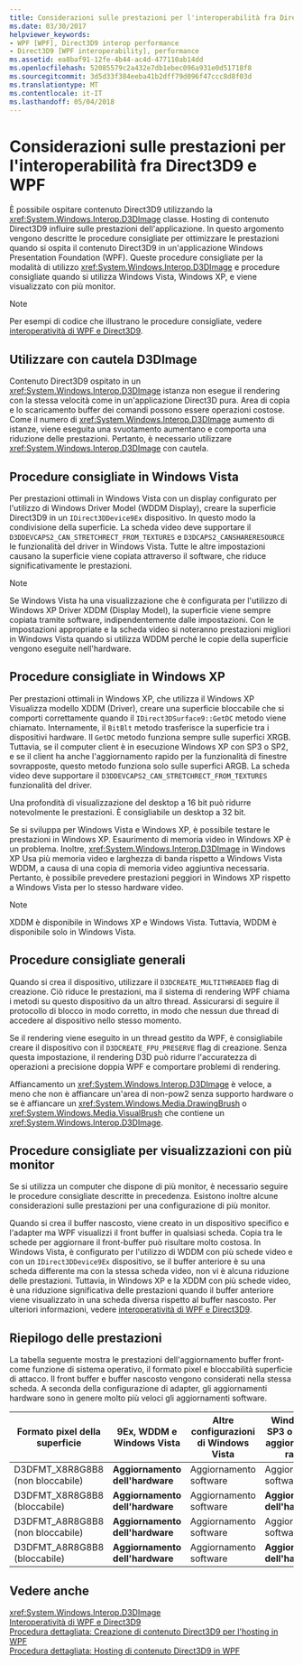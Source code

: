 ```yaml
---
title: Considerazioni sulle prestazioni per l'interoperabilità fra Direct3D9 e WPF
ms.date: 03/30/2017
helpviewer_keywords:
- WPF [WPF], Direct3D9 interop performance
- Direct3D9 [WPF interoperability], performance
ms.assetid: ea8baf91-12fe-4b44-ac4d-477110ab14dd
ms.openlocfilehash: 52085579c2a432e7db1ebec096a931e0d51718f8
ms.sourcegitcommit: 3d5d33f384eeba41b2dff79d096f47ccc8d8f03d
ms.translationtype: MT
ms.contentlocale: it-IT
ms.lasthandoff: 05/04/2018
---
```

# <a name="performance-considerations-for-direct3d9-and-wpf-interoperability"></a>Considerazioni sulle prestazioni per l'interoperabilità fra Direct3D9 e WPF
È possibile ospitare contenuto Direct3D9 utilizzando la <xref:System.Windows.Interop.D3DImage> classe. Hosting di contenuto Direct3D9 influire sulle prestazioni dell'applicazione. In questo argomento vengono descritte le procedure consigliate per ottimizzare le prestazioni quando si ospita il contenuto Direct3D9 in un'applicazione Windows Presentation Foundation (WPF). Queste procedure consigliate per la modalità di utilizzo <xref:System.Windows.Interop.D3DImage> e procedure consigliate quando si utilizza Windows Vista, Windows XP, e viene visualizzato con più monitor.  
  
> [!NOTE]
>  Per esempi di codice che illustrano le procedure consigliate, vedere [interoperatività di WPF e Direct3D9](../../../../docs/framework/wpf/advanced/wpf-and-direct3d9-interoperation.md).  
  
## <a name="use-d3dimage-sparingly"></a>Utilizzare con cautela D3DImage  
 Contenuto Direct3D9 ospitato in un <xref:System.Windows.Interop.D3DImage> istanza non esegue il rendering con la stessa velocità come in un'applicazione Direct3D pura. Area di copia e lo scaricamento buffer dei comandi possono essere operazioni costose. Come il numero di <xref:System.Windows.Interop.D3DImage> aumento di istanze, viene eseguita una svuotamento aumentano e comporta una riduzione delle prestazioni. Pertanto, è necessario utilizzare <xref:System.Windows.Interop.D3DImage> con cautela.  
  
## <a name="best-practices-on-windows-vista"></a>Procedure consigliate in Windows Vista  
 Per prestazioni ottimali in Windows Vista con un display configurato per l'utilizzo di Windows Driver Model (WDDM Display), creare la superficie Direct3D9 in un `IDirect3DDevice9Ex` dispositivo. In questo modo la condivisione della superficie. La scheda video deve supportare il `D3DDEVCAPS2_CAN_STRETCHRECT_FROM_TEXTURES` e `D3DCAPS2_CANSHARERESOURCE` le funzionalità del driver in Windows Vista. Tutte le altre impostazioni causano la superficie viene copiata attraverso il software, che riduce significativamente le prestazioni.  
  
> [!NOTE]
>  Se Windows Vista ha una visualizzazione che è configurata per l'utilizzo di Windows XP Driver XDDM (Display Model), la superficie viene sempre copiata tramite software, indipendentemente dalle impostazioni. Con le impostazioni appropriate e la scheda video si noteranno prestazioni migliori in Windows Vista quando si utilizza WDDM perché le copie della superficie vengono eseguite nell'hardware.  
  
## <a name="best-practices-on-windows-xp"></a>Procedure consigliate in Windows XP  
 Per prestazioni ottimali in Windows XP, che utilizza il Windows XP Visualizza modello XDDM (Driver), creare una superficie bloccabile che si comporti correttamente quando il `IDirect3DSurface9::GetDC` metodo viene chiamato. Internamente, il `BitBlt` metodo trasferisce la superficie tra i dispositivi hardware. Il `GetDC` metodo funziona sempre sulle superfici XRGB. Tuttavia, se il computer client è in esecuzione Windows XP con SP3 o SP2, e se il client ha anche l'aggiornamento rapido per la funzionalità di finestre sovrapposte, questo metodo funziona solo sulle superfici ARGB. La scheda video deve supportare il `D3DDEVCAPS2_CAN_STRETCHRECT_FROM_TEXTURES` funzionalità del driver.  
  
 Una profondità di visualizzazione del desktop a 16 bit può ridurre notevolmente le prestazioni. È consigliabile un desktop a 32 bit.  
  
 Se si sviluppa per Windows Vista e Windows XP, è possibile testare le prestazioni in Windows XP. Esaurimento di memoria video in Windows XP è un problema. Inoltre, <xref:System.Windows.Interop.D3DImage> in Windows XP Usa più memoria video e larghezza di banda rispetto a Windows Vista WDDM, a causa di una copia di memoria video aggiuntiva necessaria. Pertanto, è possibile prevedere prestazioni peggiori in Windows XP rispetto a Windows Vista per lo stesso hardware video.  
  
> [!NOTE]
>  XDDM è disponibile in Windows XP e Windows Vista. Tuttavia, WDDM è disponibile solo in Windows Vista.  
  
## <a name="general-best-practices"></a>Procedure consigliate generali  
 Quando si crea il dispositivo, utilizzare il `D3DCREATE_MULTITHREADED` flag di creazione. Ciò riduce le prestazioni, ma il sistema di rendering WPF chiama i metodi su questo dispositivo da un altro thread. Assicurarsi di seguire il protocollo di blocco in modo corretto, in modo che nessun due thread di accedere al dispositivo nello stesso momento.  
  
 Se il rendering viene eseguito in un thread gestito da WPF, è consigliabile creare il dispositivo con il `D3DCREATE_FPU_PRESERVE` flag di creazione. Senza questa impostazione, il rendering D3D può ridurre l'accuratezza di operazioni a precisione doppia WPF e comportare problemi di rendering.  
  
 Affiancamento un <xref:System.Windows.Interop.D3DImage> è veloce, a meno che non è affiancare un'area di non-pow2 senza supporto hardware o se è affiancare un <xref:System.Windows.Media.DrawingBrush> o <xref:System.Windows.Media.VisualBrush> che contiene un <xref:System.Windows.Interop.D3DImage>.  
  
## <a name="best-practices-for-multi-monitor-displays"></a>Procedure consigliate per visualizzazioni con più monitor  
 Se si utilizza un computer che dispone di più monitor, è necessario seguire le procedure consigliate descritte in precedenza. Esistono inoltre alcune considerazioni sulle prestazioni per una configurazione di più monitor.  
  
 Quando si crea il buffer nascosto, viene creato in un dispositivo specifico e l'adapter ma WPF visualizzi il front buffer in qualsiasi scheda. Copia tra le schede per aggiornare il front-buffer può risultare molto costosa. In Windows Vista, è configurato per l'utilizzo di WDDM con più schede video e con un `IDirect3DDevice9Ex` dispositivo, se il buffer anteriore è su una scheda differente ma con la stessa scheda video, non vi è alcuna riduzione delle prestazioni. Tuttavia, in Windows XP e la XDDM con più schede video, è una riduzione significativa delle prestazioni quando il buffer anteriore viene visualizzato in una scheda diversa rispetto al buffer nascosto. Per ulteriori informazioni, vedere [interoperatività di WPF e Direct3D9](../../../../docs/framework/wpf/advanced/wpf-and-direct3d9-interoperation.md).  
  
## <a name="performance-summary"></a>Riepilogo delle prestazioni  
 La tabella seguente mostra le prestazioni dell'aggiornamento buffer front-come funzione di sistema operativo, il formato pixel e bloccabilità superficie di attacco. Il front buffer e buffer nascosto vengono considerati nella stessa scheda. A seconda della configurazione di adapter, gli aggiornamenti hardware sono in genere molto più veloci gli aggiornamenti software.  
  
|Formato pixel della superficie|9Ex, WDDM e Windows Vista|Altre configurazioni di Windows Vista|Windows XP SP3 o SP2 con aggiornamento rapido|Windows XP SP2|  
|--------------------------|---------------------------------|----------------------------------------|--------------------------------------|--------------------|  
|D3DFMT_X8R8G8B8 (non bloccabile)|**Aggiornamento dell'hardware**|Aggiornamento software|Aggiornamento software|Aggiornamento software|  
|D3DFMT_X8R8G8B8 (bloccabile)|**Aggiornamento dell'hardware**|Aggiornamento software|**Aggiornamento dell'hardware**|**Aggiornamento dell'hardware**|  
|D3DFMT_A8R8G8B8 (non bloccabile)|**Aggiornamento dell'hardware**|Aggiornamento software|Aggiornamento software|Aggiornamento software|  
|D3DFMT_A8R8G8B8 (bloccabile)|**Aggiornamento dell'hardware**|Aggiornamento software|**Aggiornamento dell'hardware**|Aggiornamento software|  
  
## <a name="see-also"></a>Vedere anche  
 <xref:System.Windows.Interop.D3DImage>  
 [Interoperatività di WPF e Direct3D9](../../../../docs/framework/wpf/advanced/wpf-and-direct3d9-interoperation.md)  
 [Procedura dettagliata: Creazione di contenuto Direct3D9 per l'hosting in WPF](../../../../docs/framework/wpf/advanced/walkthrough-creating-direct3d9-content-for-hosting-in-wpf.md)  
 [Procedura dettagliata: Hosting di contenuto Direct3D9 in WPF](../../../../docs/framework/wpf/advanced/walkthrough-hosting-direct3d9-content-in-wpf.md)
